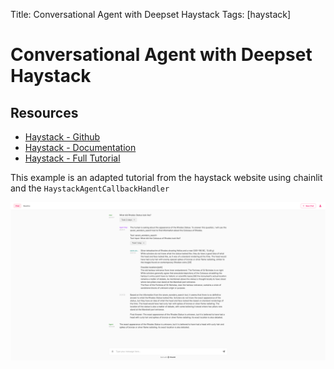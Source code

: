 Title: Conversational Agent with Deepset Haystack
Tags: [haystack]

# Conversational Agent with Deepset Haystack

## Resources
- [Haystack - Github](https://github.com/deepset-ai/haystack)
- [Haystack - Documentation](https://docs.haystack.deepset.ai/docs)
- [Haystack - Full Tutorial](https://haystack.deepset.ai/tutorials/25_customizing_agent)

This example is an adapted tutorial from the haystack website using chainlit and the `HaystackAgentCallbackHandler`

![Screenshot](./Screenshot.png)
